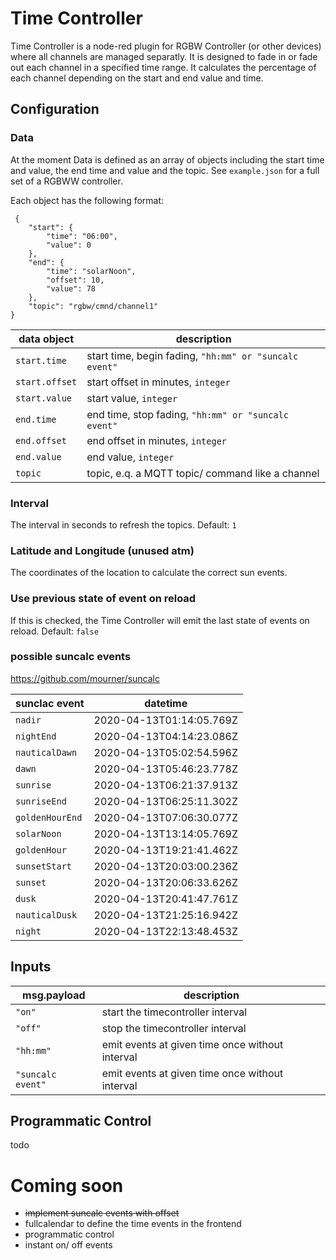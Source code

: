 # Time Controller

Time Controller is a node-red plugin for RGBW Controller (or other devices) where all channels are managed separatly. It is designed to fade in or fade out each channel in a specified time range. It calculates the percentage of each channel depending on the start and end value and time.

## Configuration

### Data

At the moment Data is defined as an array of objects including the start time and value, the end time and value and the topic. See `example.json` for a full set of a RGBWW controller.

Each object has the following format:   

     {
        "start": {
            "time": "06:00",
            "value": 0
        },
        "end": {
            "time": "solarNoon",
            "offset": 10,
            "value": 78
        },
        "topic": "rgbw/cmnd/channel1"
    }

| data object    | description                                                 |
| -------------- | ----------------------------------------------------------- |
| `start.time`   | start time, begin fading, `"hh:mm" or "suncalc event"`      |
| `start.offset` | start offset in minutes, `integer`                          |
| `start.value`  | start value, `integer`                                      |
| `end.time`     | end time, stop fading, `"hh:mm" or "suncalc event"`         |
| `end.offset`   | end offset in minutes, `integer`                            |
| `end.value`    | end value, `integer`                                        |
| `topic`        | topic, e.q. a MQTT topic/ command like a channel            |

### Interval

The interval in seconds to refresh the topics. Default: `1`   

### Latitude and Longitude (unused atm)

The coordinates of the location to calculate the correct sun events.

### Use previous state of event on reload

If this is checked, the Time Controller will emit the last state of events on reload. Default: `false`    

### possible suncalc events

https://github.com/mourner/suncalc

| sunclac event    | datetime                 |
| ---------------- | ------------------------ |
| `nadir`          | 2020-04-13T01:14:05.769Z |
| `nightEnd`       | 2020-04-13T04:14:23.086Z |
| `nauticalDawn`   | 2020-04-13T05:02:54.596Z |
| `dawn`           | 2020-04-13T05:46:23.778Z |
| `sunrise`        | 2020-04-13T06:21:37.913Z |
| `sunriseEnd`     | 2020-04-13T06:25:11.302Z |
| `goldenHourEnd`  | 2020-04-13T07:06:30.077Z |
| `solarNoon`      | 2020-04-13T13:14:05.769Z |
| `goldenHour`     | 2020-04-13T19:21:41.462Z |
| `sunsetStart`    | 2020-04-13T20:03:00.236Z |
| `sunset`         | 2020-04-13T20:06:33.626Z |
| `dusk`           | 2020-04-13T20:41:47.761Z |
| `nauticalDusk`   | 2020-04-13T21:25:16.942Z |
| `night`          | 2020-04-13T22:13:48.453Z |

## Inputs

| msg.payload       | description                                       |
| ----------------- | ------------------------------------------------- |
| `"on"`            | start the timecontroller interval                 |
| `"off"`           | stop the timecontroller interval                  |
| `"hh:mm"`         | emit events at given time once without interval   |
| `"suncalc event"` | emit events at given time once without interval   | 

## Programmatic Control

todo


# Coming soon

- ~~implement suncalc events with offset~~
- fullcalendar to define the time events in the frontend
- programmatic control
- instant on/ off events
